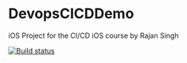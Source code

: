 # DevopsCICDDemo

iOS Project for the CI/CD iOS course by Rajan Singh

[![Build status](https://build.appcenter.ms/v0.1/apps/ee92c457-a2b1-452a-8330-c56c7da33170/branches/test/badge)](https://appcenter.ms)
